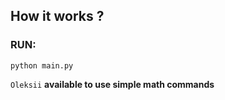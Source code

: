 ## How it works ?

### RUN:

`python main.py`

`Oleksii` __available to use simple math commands__

